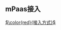 ## mPaas接入

[$\color{red}{接入方式}$](https://gitee.com/ylyk/technology-share/blob/master/mPaas/accessWay.md)
